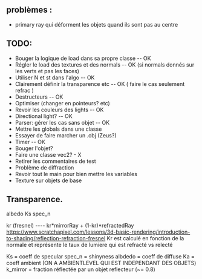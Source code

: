 ## problèmes :
- primary ray qui déforment les objets quand ils sont pas au centre



## TODO:
- Bouger la logique de load dans sa propre classe          -- OK 
- Régler le load des textures et des normals               -- OK (si normals donnés sur les verts et pas les faces)
- Utiliser N et st dans l'algo                             -- OK
- Clairement définir la transparence etc                   -- OK ( faire le cas seulement refrac )
- Destructeurs                                             -- OK
- Optimiser (changer en pointeurs? etc)                    
- Revoir les couleurs des lights                           -- OK
- Directional light?                                       -- OK
- Parser: gérer les cas sans objet                         -- OK
- Mettre les globals dans une classe                       
- Essayer de faire marcher un .obj (Zeus?)                 
- Timer                                                    -- OK
- Bouger l'objet?
- Faire une classe vec2?                                   - X
- Retirer les commentaires de test
- Problème de diffraction
- Revoir tout le main pour bien mettre les variables
- Texture sur objets de base



## Transparence.
albedo
Ks
spec_n

kr (fresnel)  ---- kr*mirrorRay + (1-kr)*refractedRay
https://www.scratchapixel.com/lessons/3d-basic-rendering/introduction-to-shading/reflection-refraction-fresnel
Kr est calculé en fonction de la normale et représente le taux de lumiere qui est refracté vs relecté

Ks = coeff de specular 
spec_n = shinyness
albdedo = coeff de diffuse 
Ka = coeff ambient (ON A AMBIENTLEVEL QUI EST INDEPENDANT DES OBJETS)
k_mirror = fraction réflectée par un objet reflecteur (~= 0.8)